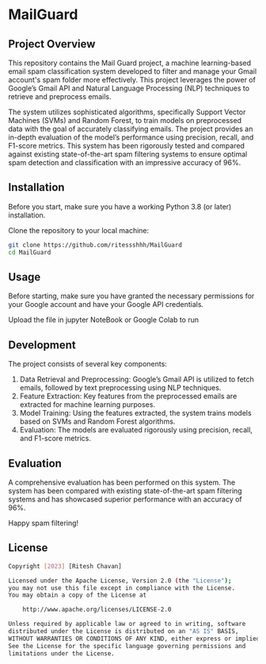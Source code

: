 # MailGuard

## Project Overview
This repository contains the Mail Guard project, a machine learning-based email spam classification system developed to filter and manage your Gmail account's spam folder more effectively. This project leverages the power of Google’s Gmail API and Natural Language Processing (NLP) techniques to retrieve and preprocess emails.

The system utilizes sophisticated algorithms, specifically Support Vector Machines (SVMs) and Random Forest, to train models on preprocessed data with the goal of accurately classifying emails. The project provides an in-depth evaluation of the model’s performance using precision, recall, and F1-score metrics. This system has been rigorously tested and compared against existing state-of-the-art spam filtering systems to ensure optimal spam detection and classification with an impressive accuracy of 96%.

## Installation
Before you start, make sure you have a working Python 3.8 (or later) installation.

Clone the repository to your local machine:
```bash
git clone https://github.com/ritessshhh/MailGuard
cd MailGuard
```

## Usage
Before starting, make sure you have granted the necessary permissions for your Google account and have your Google API credentials.

Upload the file in jupyter NoteBook or Google Colab to run

## Development

The project consists of several key components:

1. Data Retrieval and Preprocessing: Google’s Gmail API is utilized to fetch emails, followed by text preprocessing using NLP techniques.
2. Feature Extraction: Key features from the preprocessed emails are extracted for machine learning purposes.
3. Model Training: Using the features extracted, the system trains models based on SVMs and Random Forest algorithms.
4. Evaluation: The models are evaluated rigorously using precision, recall, and F1-score metrics.

## Evaluation

A comprehensive evaluation has been performed on this system. The system has been compared with existing state-of-the-art spam filtering systems and has showcased superior performance with an accuracy of 96%.

Happy spam filtering!

## License
```bash
Copyright [2023] [Ritesh Chavan]

Licensed under the Apache License, Version 2.0 (the "License");
you may not use this file except in compliance with the License.
You may obtain a copy of the License at

    http://www.apache.org/licenses/LICENSE-2.0

Unless required by applicable law or agreed to in writing, software
distributed under the License is distributed on an "AS IS" BASIS,
WITHOUT WARRANTIES OR CONDITIONS OF ANY KIND, either express or implied.
See the License for the specific language governing permissions and
limitations under the License.
```
